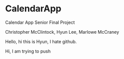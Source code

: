 # CalendarApp
Calendar App Senior Final Project

Christopher McClintock, Hyun Lee, Marlowe McCraney

Hello, hi this is Hyun, I hate github.

Hi, I am trying to push